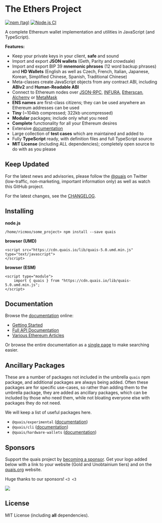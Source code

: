 The Ethers Project
==================

[![npm (tag)](https://img.shields.io/npm/v/quais)](https://www.npmjs.com/package/quais)
[![Node.js CI](https://github.com/quais-io/quais.js/workflows/Node.js%20CI/badge.svg?branch=quais-v5-beta)](https://github.com/quais-io/quais.js/actions?query=workflow%3A%22Node.js+CI%22)

A complete Ethereum wallet implementation and utilities in JavaScript (and TypeScript).

**Features:**

- Keep your private keys in your client, **safe** and sound
- Import and export **JSON wallets** (Geth, Parity and crowdsale)
- Import and export BIP 39 **mnemonic phrases** (12 word backup phrases) and **HD Wallets** (English as well as Czech, French, Italian, Japanese, Korean, Simplified Chinese, Spanish, Traditional Chinese)
- Meta-classes create JavaScript objects from any contract ABI, including **ABIv2** and **Human-Readable ABI**
- Connect to Ethereum nodes over [JSON-RPC](https://github.com/ethereum/wiki/wiki/JSON-RPC), [INFURA](https://infura.io), [Etherscan](https://etherscan.io), [Alchemy](https://alchemyapi.io) or [MetaMask](https://metamask.io)
- **ENS names** are first-class citizens; they can be used anywhere an Ethereum addresses can be used
- **Tiny** (~104kb compressed; 322kb uncompressed)
- **Modular** packages; include only what you need
- **Complete** functionality for all your Ethereum desires
- Extensive [documentation](https://docs.ethers.io/v5/)
- Large collection of **test cases** which are maintained and added to
- Fully **TypeScript** ready, with definition files and full TypeScript source
- **MIT License** (including ALL dependencies); completely open source to do with as you please


Keep Updated
------------

For the latest news and advisories, please follow the [@quais](https://twitter.com/quaisproject)
on Twitter (low-traffic, non-marketing, important information only) as well as watch this GitHub project.

For the latest changes, see the [CHANGELOG](https://github.com/quais-io/quais.js/blob/master/CHANGELOG.md).


Installing
----------

**node.js**

```
/home/ricmoo/some_project> npm install --save quais
```

**browser (UMD)**

```
<script src="https://cdn.quais.io/lib/quais-5.0.umd.min.js" type="text/javascript">
</script>
```

**browser (ESM)**

```
<script type="module">
    import { quais } from "https://cdn.quais.io/lib/quais-5.0.umd.min.js";
</script>
```


Documentation
-------------

Browse the [documentation](https://docs.ethers.io/v5/) online:

- [Getting Started](https://docs.ethers.io/v5/getting-started/)
- [Full API Documentation](https://docs.ethers.io/v5/api/)
- [Various Ethereum Articles](https://blog.ricmoo.com/)

Or browse the entire documentation as a [single page](https://docs.ethers.io/v5/single-page/) to make searching easier.


Ancillary Packages
------------------

These are a number of packages not included in the umbrella `quais` npm package, and
additional packages are always being added. Often these packages are for specific
use-cases, so rather than adding them to the umbrella package, they are added as
ancillary packages, which can be included by those who need them, while not bloating
everyone else with packages they do not need.

We will keep a list of useful packages here.

- `@quais/experimental` ([documentation](https://docs.ethers.io))
- `@quais/cli` ([documentation](https://docs.ethers.io))
- `@quais/hardware-wallets` ([documentation](https://docs.ethers.io))


Sponsors
--------

Support the quais project by [becoming a sponsor](https://quais.org/sponsoring.html).
Get your logo added below with a link to your website (Gold and Unobtainium tiers)
and on the [quais.org](https://quais.org) website.

Huge thanks to our sponsors! `<3 <3`

<a href="https://quais.org/sponsors/tally-link" target="_blank"><img src="https://quais.org/sponsors/tally-readme.svg"></a>


License
-------

MIT License (including **all** dependencies).


